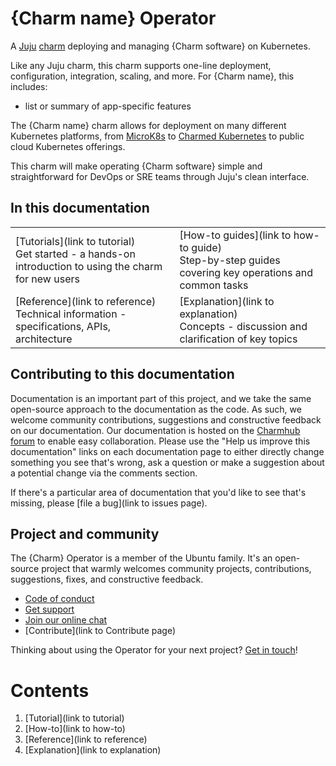 # {Charm name} Operator

<!-- A single sentence that says what the product is, succinctly and memorably. Add a 1-2 sentence description of what the charm software does. -->

A [Juju](https://juju.is/) [charm](https://juju.is/docs/olm/charmed-operators) deploying and managing {Charm software} on 
Kubernetes. 

<!-- A paragraph of 2-5 short sentences, that describes what the product does and what need the product meets. -->

Like any Juju charm, this charm supports one-line deployment, configuration, integration, scaling, and more. 
For {Charm name}, this includes:
* list or summary of app-specific features

The {Charm name} charm allows for deployment on many different Kubernetes platforms, from [MicroK8s](https://microk8s.io/) to 
[Charmed Kubernetes](https://ubuntu.com/kubernetes) to public cloud Kubernetes offerings.

<!-- Finally, a paragraph that describes whom the product is useful for. -->

This charm will make operating {Charm software} simple and straightforward for DevOps or SRE teams through Juju's clean interface. 

## In this documentation

| | |
|--|--|
|  [Tutorials](link to tutorial)</br>  Get started - a hands-on introduction to using the charm for new users </br> |  [How-to guides](link to how-to guide) </br> Step-by-step guides covering key operations and common tasks |
| [Reference](link to reference) </br> Technical information - specifications, APIs, architecture | [Explanation](link to explanation) </br> Concepts - discussion and clarification of key topics  |

## Contributing to this documentation

Documentation is an important part of this project, and we take the same open-source approach to the documentation as 
the code. As such, we welcome community contributions, suggestions and constructive feedback on our documentation. 
Our documentation is hosted on the [Charmhub forum](https://discourse.charmhub.io/) 
to enable easy collaboration. Please use the "Help us improve this documentation" links on each documentation page to 
either directly change something you see that's wrong, ask a question or make a suggestion about a potential change via 
the comments section.

If there's a particular area of documentation that you'd like to see that's missing, please 
[file a bug](link to issues page).

## Project and community

The {Charm} Operator is a member of the Ubuntu family. It's an open-source project that warmly welcomes community 
projects, contributions, suggestions, fixes, and constructive feedback.

- [Code of conduct](https://ubuntu.com/community/code-of-conduct)
- [Get support](https://discourse.charmhub.io/)
- [Join our online chat](https://matrix.to/#/#charmhub-charmdev:ubuntu.com)
- [Contribute](link to Contribute page)

Thinking about using the <Charm> Operator for your next project? 
[Get in touch](https://matrix.to/#/#charmhub-charmdev:ubuntu.com)!

# Contents

1. [Tutorial](link to tutorial)
1. [How-to](link to how-to)
1. [Reference](link to reference)
1. [Explanation](link to explanation)

